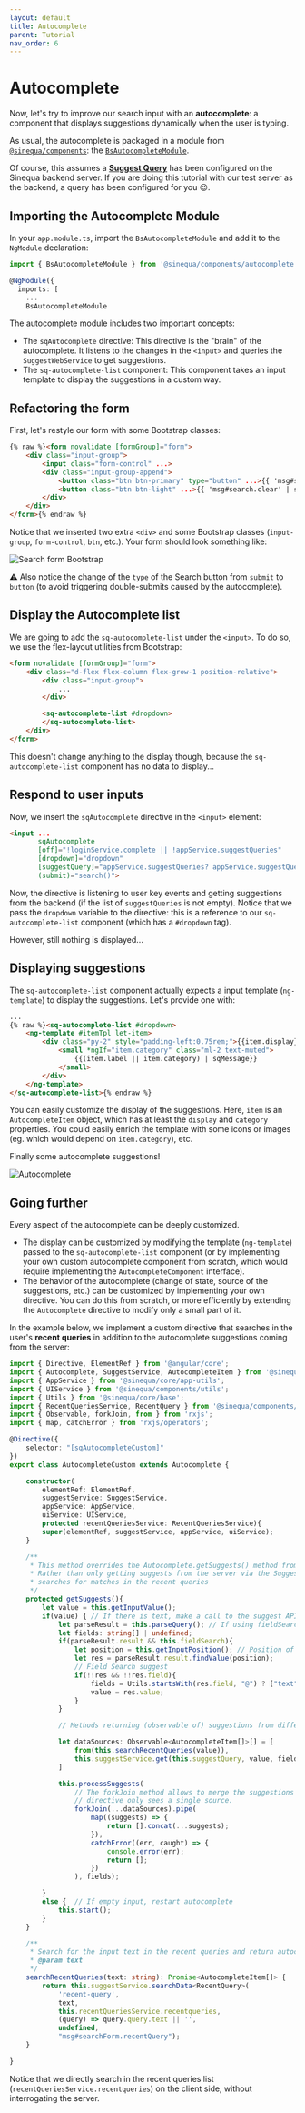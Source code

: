 ```yaml
---
layout: default
title: Autocomplete
parent: Tutorial
nav_order: 6
---
```


# Autocomplete

Now, let's try to improve our search input with an **autocomplete**: a component that displays suggestions dynamically when the user is typing.

As usual, the autocomplete is packaged in a module from [`@sinequa/components`]({{site.baseurl}}modules/components/components.html): the [`BsAutocompleteModule`]({{site.baseurl}}modules/components/autocomplete.html).

Of course, this assumes a [**Suggest Query**](https://doc.sinequa.com/en.sinequa-es.v11/Content/en.sinequa-es.admin-sba-how-to-auto-complete.html) has been configured on the Sinequa backend server. If you are doing this tutorial with our test server as the backend, a query has been configured for you 😉.

## Importing the Autocomplete Module

In your `app.module.ts`, import the `BsAutocompleteModule` and add it to the `NgModule` declaration:

```ts
import { BsAutocompleteModule } from '@sinequa/components/autocomplete';

@NgModule({
  imports: [
    ...
    BsAutocompleteModule
```

The autocomplete module includes two important concepts:

- The `sqAutocomplete` directive: This directive is the "brain" of the autocomplete. It listens to the changes in the `<input>` and queries the `SuggestWebService` to get suggestions.
- The `sq-autocomplete-list` component: This component takes an input template to display the suggestions in a custom way.

## Refactoring the form

First, let's restyle our form with some Bootstrap classes:

```html
{% raw %}<form novalidate [formGroup]="form">
    <div class="input-group">
        <input class="form-control" ...>
        <div class="input-group-append">
            <button class="btn btn-primary" type="button" ...>{{ 'msg#search.button' | sqMessage }}</button>
            <button class="btn btn-light" ...>{{ 'msg#search.clear' | sqMessage }}</button>
        </div>
    </div>
</form>{% endraw %}
```

Notice that we inserted two extra `<div>` and some Bootstrap classes (`input-group`, `form-control`, `btn`, etc.). Your form should look something like:

![Search form Bootstrap]({{site.baseurl}}assets/tutorial/search-form.png)

⚠️ Also notice the change of the `type` of the Search button from `submit` to `button` (to avoid triggering double-submits caused by the autocomplete).

## Display the Autocomplete list

We are going to add the `sq-autocomplete-list` under the `<input>`. To do so, we use the flex-layout utilities from Bootstrap:

```html
<form novalidate [formGroup]="form">
    <div class="d-flex flex-column flex-grow-1 position-relative">
        <div class="input-group">
            ...
        </div>

        <sq-autocomplete-list #dropdown>
        </sq-autocomplete-list>
    </div>
</form>
```

This doesn't change anything to the display though, because the `sq-autocomplete-list` component has no data to display...

## Respond to user inputs

Now, we insert the `sqAutocomplete` directive in the `<input>` element:

```html
<input ...
       sqAutocomplete
       [off]="!loginService.complete || !appService.suggestQueries"
       [dropdown]="dropdown"
       [suggestQuery]="appService.suggestQueries? appService.suggestQueries[0] : null"
       (submit)="search()">
```

Now, the directive is listening to user key events and getting suggestions from the backend (if the list of `suggestQueries` is not empty). Notice that we pass the `dropdown` variable to the directive: this is a reference to our `sq-autocomplete-list` component (which has a `#dropdown` tag).

However, still nothing is displayed...

## Displaying suggestions

The `sq-autocomplete-list` component actually expects a input template (`ng-template`) to display the suggestions. Let's provide one with:

```html
...
{% raw %}<sq-autocomplete-list #dropdown>
    <ng-template #itemTpl let-item>
        <div class="py-2" style="padding-left:0.75rem;">{{item.display}}
            <small *ngIf="item.category" class="ml-2 text-muted">
                {{(item.label || item.category) | sqMessage}}
            </small>
        </div>
    </ng-template>
</sq-autocomplete-list>{% endraw %}
```

You can easily customize the display of the suggestions. Here, `item` is an `AutocompleteItem` object, which has at least the `display` and `category` properties. You could easily enrich the template with some icons or images (eg. which would depend on `item.category`), etc.

Finally some autocomplete suggestions!

![Autocomplete]({{site.baseurl}}assets/tutorial/autocomplete.png)

## Going further

Every aspect of the autocomplete can be deeply customized.

- The display can be customized by modifying the template (`ng-template`) passed to the `sq-autocomplete-list` component (or by implementing your own custom autocomplete component from scratch, which would require implementing the `AutocompleteComponent` interface).
- The behavior of the autocomplete (change of state, source of the suggestions, etc.) can be customized by implementing your own directive. You can do this from scratch, or more efficiently by extending the `Autocomplete` directive to modify only a small part of it.

In the example below, we implement a custom directive that searches in the user's **recent queries** in addition to the autocomplete suggestions coming from the server:

```ts
import { Directive, ElementRef } from '@angular/core';
import { Autocomplete, SuggestService, AutocompleteItem } from '@sinequa/components/autocomplete';
import { AppService } from '@sinequa/core/app-utils';
import { UIService } from '@sinequa/components/utils';
import { Utils } from '@sinequa/core/base';
import { RecentQueriesService, RecentQuery } from '@sinequa/components/saved-queries';
import { Observable, forkJoin, from } from 'rxjs';
import { map, catchError } from 'rxjs/operators';

@Directive({
    selector: "[sqAutocompleteCustom]"
})
export class AutocompleteCustom extends Autocomplete {

    constructor(
        elementRef: ElementRef,
        suggestService: SuggestService,
        appService: AppService,
        uiService: UIService,
        protected recentQueriesService: RecentQueriesService){
        super(elementRef, suggestService, appService, uiService);
    }

    /**
     * This method overrides the Autocomplete.getSuggests() method from the sqAutocomplete directive.
     * Rather than only getting suggests from the server via the SuggestService, this directive also
     * searches for matches in the recent queries
     */
    protected getSuggests(){
        let value = this.getInputValue();
        if(value) { // If there is text, make a call to the suggest API
            let parseResult = this.parseQuery(); // If using fieldSearch, the result can be used to detect an active field
            let fields: string[] | undefined;
            if(parseResult.result && this.fieldSearch){
                let position = this.getInputPosition(); // Position of the caret, if needed
                let res = parseResult.result.findValue(position);
                // Field Search suggest
                if(!!res && !!res.field){
                    fields = Utils.startsWith(res.field, "@") ? ["text"] : [res.field];
                    value = res.value;
                }
            }

            // Methods returning (observable of) suggestions from different sources

            let dataSources: Observable<AutocompleteItem[]>[] = [
                from(this.searchRecentQueries(value)),
                this.suggestService.get(this.suggestQuery, value, fields)
            ]

            this.processSuggests(
                // The forkJoin method allows to merge the suggestions into a single array, so the parent
                // directive only sees a single source.
                forkJoin(...dataSources).pipe(
                    map((suggests) => {
                        return [].concat(...suggests);
                    }),
                    catchError((err, caught) => {
                        console.error(err);
                        return [];
                    })
                ), fields);

        }
        else {  // If empty input, restart autocomplete
            this.start();
        }
    }

    /**
     * Search for the input text in the recent queries and return autocomplete items asynchronously
     * @param text
     */
    searchRecentQueries(text: string): Promise<AutocompleteItem[]> {
        return this.suggestService.searchData<RecentQuery>(
            'recent-query',
            text,
            this.recentQueriesService.recentqueries,
            (query) => query.query.text || '',
            undefined,
            "msg#searchForm.recentQuery");
    }

}
```

Notice that we directly search in the recent queries list (`recentQueriesService.recentqueries`) on the client side, without interrogating the server.
